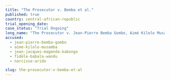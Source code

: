 ```yaml
---
title: "The Prosecutor v. Bemba et al."
published: true
country: central-african-republic
trial_opening_date:
case_status: "Trial Ongoing"
long_name: "The Prosecutor v. Jean-Pierre Bemba Gombo, Aimé Kilolo Musamba, Jean-Jacques Mangenda Kabongo, Fidèle Babala Wandu and Narcisse Arido"
accused:
  - jean-pierre-bemba-gombo
  - aime-kilolo-musamba
  - jean-jacques-magenda-kabongo
  - fidèle-babala-wandu
  - narcisse-arido

slug: the-prosecutor-v-bemba-et-al
---
```

